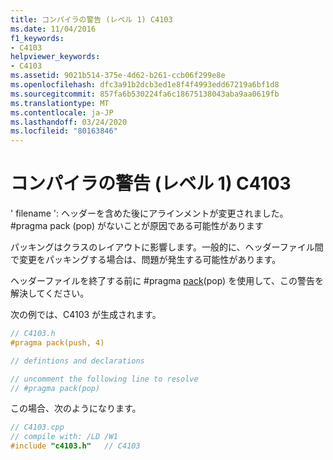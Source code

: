 ```yaml
---
title: コンパイラの警告 (レベル 1) C4103
ms.date: 11/04/2016
f1_keywords:
- C4103
helpviewer_keywords:
- C4103
ms.assetid: 9021b514-375e-4d62-b261-ccb06f299e8e
ms.openlocfilehash: dfc3a91b2dcb3ed1e8f4f4993edd67219a6bf1d8
ms.sourcegitcommit: 857fa6b530224fa6c18675138043aba9aa0619fb
ms.translationtype: MT
ms.contentlocale: ja-JP
ms.lasthandoff: 03/24/2020
ms.locfileid: "80163846"
---
```

# <a name="compiler-warning-level-1-c4103"></a>コンパイラの警告 (レベル 1) C4103

' filename ': ヘッダーを含めた後にアラインメントが変更されました。 #pragma pack (pop) がないことが原因である可能性があります

パッキングはクラスのレイアウトに影響します。一般的に、ヘッダーファイル間で変更をパッキングする場合は、問題が発生する可能性があります。

ヘッダーファイルを終了する前に #pragma [pack](../../preprocessor/pack.md)(pop) を使用して、この警告を解決してください。

次の例では、C4103 が生成されます。

```cpp
// C4103.h
#pragma pack(push, 4)

// defintions and declarations

// uncomment the following line to resolve
// #pragma pack(pop)
```

この場合、次のようになります。

```cpp
// C4103.cpp
// compile with: /LD /W1
#include "c4103.h"   // C4103
```
